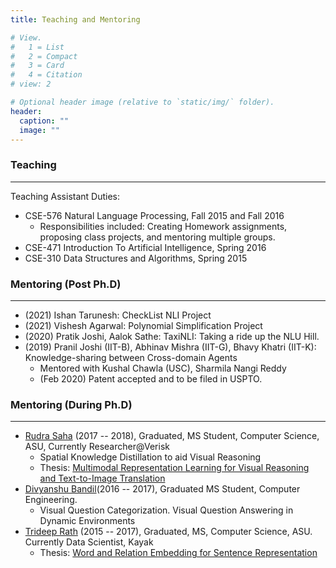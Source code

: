 ```yaml
---
title: Teaching and Mentoring 

# View.
#   1 = List
#   2 = Compact
#   3 = Card
#   4 = Citation
# view: 2

# Optional header image (relative to `static/img/` folder).
header:
  caption: ""
  image: ""
---
```

<!-- +++
# An example of using the custom widget to create your own homepage section.
# To create more sections, duplicate this file and edit the values below as desired.

date = "2016-04-20T00:00:00"
draft = false

title = "Teaching and Mentoring"
subtitle = ""
widget = "custom"

# Order that this section will appear in.
weight = 100

+++ -->

<h3> Teaching </h3>
<hr style="float: center">
Teaching Assistant Duties:

- CSE-576 Natural Language Processing, Fall 2015 and Fall 2016
   - Responsibilities included: Creating Homework assignments, proposing class projects, and mentoring
multiple groups.
- CSE-471 Introduction To Artificial Intelligence, Spring 2016
- CSE-310 Data Structures and Algorithms, Spring 2015


<h3> Mentoring (Post Ph.D) </h3>
<hr style="float: center">

- (2021) Ishan Tarunesh: CheckList NLI Project
- (2021) Vishesh Agarwal: Polynomial Simplification Project
- (2020) Pratik Joshi, Aalok Sathe: TaxiNLI: Taking a ride up the NLU Hill.
- (2019) Pranil Joshi (IIT-B), Abhinav Mishra (IIT-G), Bhavy Khatri (IIT-K): Knowledge-sharing between Cross-domain Agents
    - Mentored with Kushal Chawla (USC), Sharmila Nangi Reddy
    - (Feb 2020) Patent accepted and to be filed in USPTO.

<h3> Mentoring (During Ph.D) </h3>
<hr style="float: center">

- [Rudra Saha](https://www.linkedin.com/in/saharudra/) (2017 -- 2018), Graduated, MS Student, Computer Science, ASU, Currently Researcher@Verisk
   - Spatial Knowledge Distillation to aid Visual Reasoning
   - Thesis: [Multimodal Representation Learning for Visual Reasoning and Text-to-Image Translation](https://repository.asu.edu/items/51644)
- [Divyanshu Bandil](https://www.linkedin.com/in/divyanshubandil/)(2016 -- 2017), Graduated MS Student, Computer Engineering. 
   - Visual Question Categorization. Visual Question Answering in Dynamic Environments
- [Trideep Rath](https://www.linkedin.com/in/trideeprath/) (2015 -- 2017), Graduated, MS, Computer Science, ASU. Currently Data Scientist, Kayak
   - Thesis: [Word and Relation Embedding for Sentence Representation](https://repository.asu.edu/attachments/186590/content/Rath_asu_0010N_17130.pdf)
